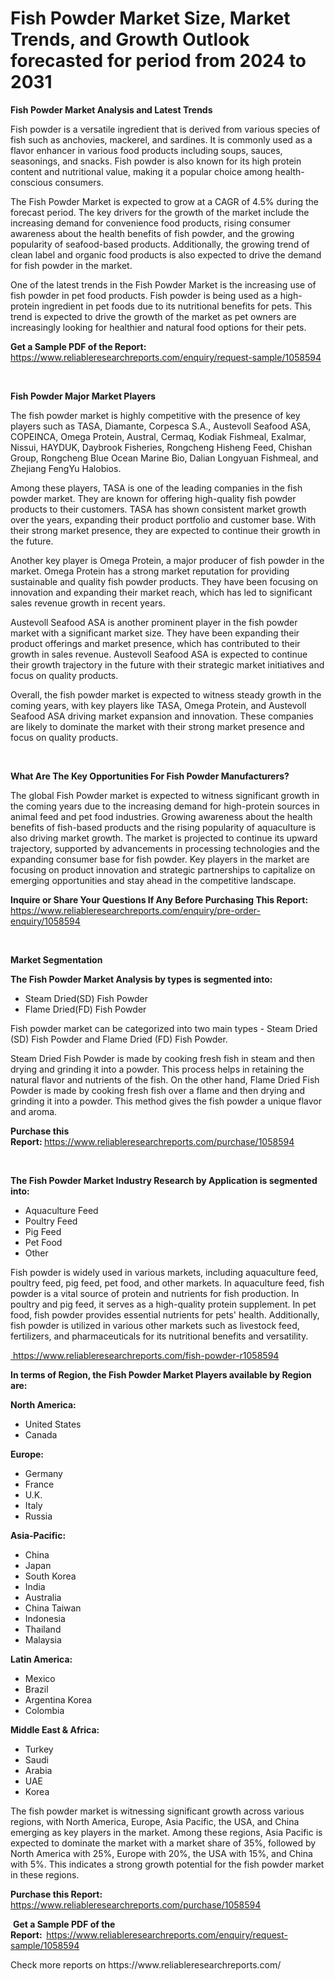 <p><h1>Fish Powder Market Size, Market Trends, and Growth Outlook forecasted for period from 2024 to 2031</h1></p><p><strong>Fish Powder Market Analysis and Latest Trends</strong></p>
<p><p>Fish powder is a versatile ingredient that is derived from various species of fish such as anchovies, mackerel, and sardines. It is commonly used as a flavor enhancer in various food products including soups, sauces, seasonings, and snacks. Fish powder is also known for its high protein content and nutritional value, making it a popular choice among health-conscious consumers.</p><p>The Fish Powder Market is expected to grow at a CAGR of 4.5% during the forecast period. The key drivers for the growth of the market include the increasing demand for convenience food products, rising consumer awareness about the health benefits of fish powder, and the growing popularity of seafood-based products. Additionally, the growing trend of clean label and organic food products is also expected to drive the demand for fish powder in the market.</p><p>One of the latest trends in the Fish Powder Market is the increasing use of fish powder in pet food products. Fish powder is being used as a high-protein ingredient in pet foods due to its nutritional benefits for pets. This trend is expected to drive the growth of the market as pet owners are increasingly looking for healthier and natural food options for their pets.</p></p>
<p><strong>Get a Sample PDF of the Report:&nbsp;</strong> <a href="https://www.reliableresearchreports.com/enquiry/request-sample/1058594">https://www.reliableresearchreports.com/enquiry/request-sample/1058594</a></p>
<p>&nbsp;</p>
<p><strong>Fish Powder Major Market Players</strong></p>
<p><p>The fish powder market is highly competitive with the presence of key players such as TASA, Diamante, Corpesca S.A., Austevoll Seafood ASA, COPEINCA, Omega Protein, Austral, Cermaq, Kodiak Fishmeal, Exalmar, Nissui, HAYDUK, Daybrook Fisheries, Rongcheng Hisheng Feed, Chishan Group, Rongcheng Blue Ocean Marine Bio, Dalian Longyuan Fishmeal, and Zhejiang FengYu Halobios.</p><p>Among these players, TASA is one of the leading companies in the fish powder market. They are known for offering high-quality fish powder products to their customers. TASA has shown consistent market growth over the years, expanding their product portfolio and customer base. With their strong market presence, they are expected to continue their growth in the future.</p><p>Another key player is Omega Protein, a major producer of fish powder in the market. Omega Protein has a strong market reputation for providing sustainable and quality fish powder products. They have been focusing on innovation and expanding their market reach, which has led to significant sales revenue growth in recent years.</p><p>Austevoll Seafood ASA is another prominent player in the fish powder market with a significant market size. They have been expanding their product offerings and market presence, which has contributed to their growth in sales revenue. Austevoll Seafood ASA is expected to continue their growth trajectory in the future with their strategic market initiatives and focus on quality products.</p><p>Overall, the fish powder market is expected to witness steady growth in the coming years, with key players like TASA, Omega Protein, and Austevoll Seafood ASA driving market expansion and innovation. These companies are likely to dominate the market with their strong market presence and focus on quality products.</p></p>
<p>&nbsp;</p>
<p><strong>What Are The Key Opportunities For Fish Powder Manufacturers?</strong></p>
<p><p>The global Fish Powder market is expected to witness significant growth in the coming years due to the increasing demand for high-protein sources in animal feed and pet food industries. Growing awareness about the health benefits of fish-based products and the rising popularity of aquaculture is also driving market growth. The market is projected to continue its upward trajectory, supported by advancements in processing technologies and the expanding consumer base for fish powder. Key players in the market are focusing on product innovation and strategic partnerships to capitalize on emerging opportunities and stay ahead in the competitive landscape.</p></p>
<p><strong>Inquire or Share Your Questions If Any Before Purchasing This Report:</strong> <a href="https://www.reliableresearchreports.com/enquiry/pre-order-enquiry/1058594">https://www.reliableresearchreports.com/enquiry/pre-order-enquiry/1058594</a></p>
<p>&nbsp;</p>
<p><strong>Market Segmentation</strong></p>
<p><strong>The Fish Powder Market Analysis by types is segmented into:</strong></p>
<p><ul><li>Steam Dried(SD) Fish Powder</li><li>Flame Dried(FD) Fish Powder</li></ul></p>
<p><p>Fish powder market can be categorized into two main types - Steam Dried (SD) Fish Powder and Flame Dried (FD) Fish Powder. </p><p>Steam Dried Fish Powder is made by cooking fresh fish in steam and then drying and grinding it into a powder. This process helps in retaining the natural flavor and nutrients of the fish. On the other hand, Flame Dried Fish Powder is made by cooking fresh fish over a flame and then drying and grinding it into a powder. This method gives the fish powder a unique flavor and aroma.</p></p>
<p><strong>Purchase this Report:&nbsp;</strong><a href="https://www.reliableresearchreports.com/purchase/1058594">https://www.reliableresearchreports.com/purchase/1058594</a></p>
<p>&nbsp;</p>
<p><strong>The Fish Powder Market Industry Research by Application is segmented into:</strong></p>
<p><ul><li>Aquaculture Feed</li><li>Poultry Feed</li><li>Pig Feed</li><li>Pet Food</li><li>Other</li></ul></p>
<p><p>Fish powder is widely used in various markets, including aquaculture feed, poultry feed, pig feed, pet food, and other markets. In aquaculture feed, fish powder is a vital source of protein and nutrients for fish production. In poultry and pig feed, it serves as a high-quality protein supplement. In pet food, fish powder provides essential nutrients for pets' health. Additionally, fish powder is utilized in various other markets such as livestock feed, fertilizers, and pharmaceuticals for its nutritional benefits and versatility.</p></p>
<p><a href="https://www.reliableresearchreports.com/fish-powder-r1058594">&nbsp;https://www.reliableresearchreports.com/fish-powder-r1058594</a></p>
<p><strong>In terms of Region, the Fish Powder Market Players available by Region are:</strong></p>
<p>
    <p> <strong> North America: </strong>
        <ul>
            <li>United States</li>
            <li>Canada</li>
        </ul>
        </p> 
    <p> <strong> Europe: </strong>
        <ul>
            <li>Germany</li>
            <li>France</li>
            <li>U.K.</li>
            <li>Italy</li>
            <li>Russia</li>
        </ul>
        </p> 
    <p> <strong> Asia-Pacific: </strong>
        <ul>
            <li>China</li>
            <li>Japan</li>
            <li>South Korea</li>
            <li>India</li>
            <li>Australia</li>
            <li>China Taiwan</li>
            <li>Indonesia</li>
            <li>Thailand</li>
            <li>Malaysia</li>
        </ul>
        </p> 
    <p> <strong> Latin America: </strong>
        <ul>
            <li>Mexico</li>
            <li>Brazil</li>
            <li>Argentina Korea</li>
            <li>Colombia</li>
        </ul>
        </p> 
    <p> <strong> Middle East & Africa: </strong>
        <ul>
            <li>Turkey</li>
            <li>Saudi</li>
            <li>Arabia</li>
            <li>UAE</li>
            <li>Korea</li>
        </ul>
    </p>
    </p>
<p><p>The fish powder market is witnessing significant growth across various regions, with North America, Europe, Asia Pacific, the USA, and China emerging as key players in the market. Among these regions, Asia Pacific is expected to dominate the market with a market share of 35%, followed by North America with 25%, Europe with 20%, the USA with 15%, and China with 5%. This indicates a strong growth potential for the fish powder market in these regions.</p></p>
<p><strong>Purchase this Report: </strong><a href="https://www.reliableresearchreports.com/purchase/1058594">https://www.reliableresearchreports.com/purchase/1058594</a></p>
<p>&nbsp;<strong>Get a Sample PDF of the Report:&nbsp;&nbsp;</strong><a href="https://www.reliableresearchreports.com/enquiry/request-sample/1058594">https://www.reliableresearchreports.com/enquiry/request-sample/1058594</a></p>
<p><strong></strong></p>
<p>Check more reports on https://www.reliableresearchreports.com/</p>